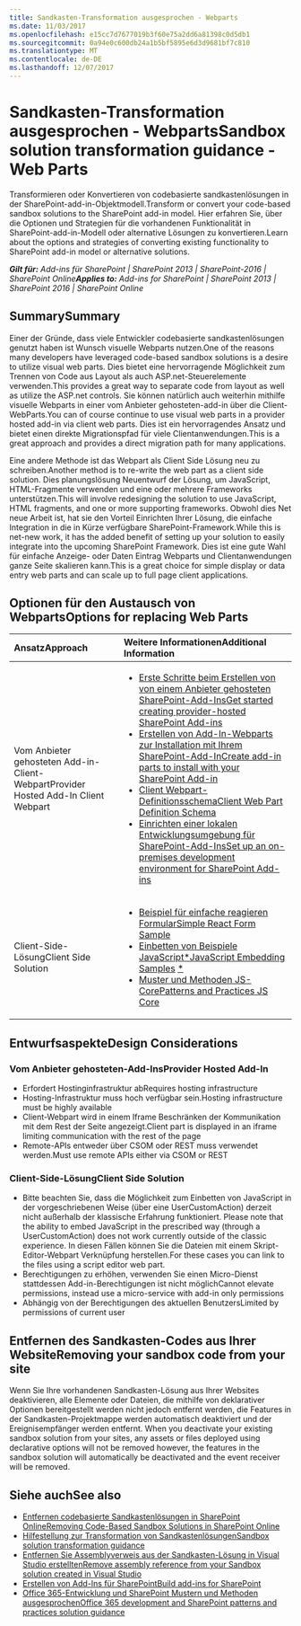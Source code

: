 ```yaml
---
title: Sandkasten-Transformation ausgesprochen - Webparts
ms.date: 11/03/2017
ms.openlocfilehash: e15cc7d7677019b3f60e75a2dd6a81398c0d5db1
ms.sourcegitcommit: 0a94e0c600db24a1b5bf5895e6d3d9681bf7c810
ms.translationtype: MT
ms.contentlocale: de-DE
ms.lasthandoff: 12/07/2017
---
```

# <a name="sandbox-solution-transformation-guidance---web-parts"></a><span data-ttu-id="2c746-102">Sandkasten-Transformation ausgesprochen - Webparts</span><span class="sxs-lookup"><span data-stu-id="2c746-102">Sandbox solution transformation guidance - Web Parts</span></span>
<span data-ttu-id="2c746-103">Transformieren oder Konvertieren von codebasierte sandkastenlösungen in der SharePoint-add-in-Objektmodell.</span><span class="sxs-lookup"><span data-stu-id="2c746-103">Transform or convert your code-based sandbox solutions to the SharePoint add-in model.</span></span> <span data-ttu-id="2c746-104">Hier erfahren Sie, über die Optionen und Strategien für die vorhandenen Funktionalität in SharePoint-add-in-Modell oder alternative Lösungen zu konvertieren.</span><span class="sxs-lookup"><span data-stu-id="2c746-104">Learn about the options and strategies of converting existing functionality to SharePoint add-in model or alternative solutions.</span></span>

<span data-ttu-id="2c746-105">_**Gilt für:** Add-ins für SharePoint | SharePoint 2013 | SharePoint-2016 | SharePoint Online_</span><span class="sxs-lookup"><span data-stu-id="2c746-105">_**Applies to:** Add-ins for SharePoint | SharePoint 2013 | SharePoint 2016 | SharePoint Online_</span></span>


## <a name="summary"></a><span data-ttu-id="2c746-106">Summary</span><span class="sxs-lookup"><span data-stu-id="2c746-106">Summary</span></span>

<span data-ttu-id="2c746-107">Einer der Gründe, dass viele Entwickler codebasierte sandkastenlösungen genutzt haben ist Wunsch visuelle Webparts nutzen.</span><span class="sxs-lookup"><span data-stu-id="2c746-107">One of the reasons many developers have leveraged code-based sandbox solutions is a desire to utilize visual web parts.</span></span> <span data-ttu-id="2c746-108">Dies bietet eine hervorragende Möglichkeit zum Trennen von Code aus Layout als auch ASP.net-Steuerelemente verwenden.</span><span class="sxs-lookup"><span data-stu-id="2c746-108">This provides a great way to separate code from layout as well as utilize the ASP.net controls.</span></span> <span data-ttu-id="2c746-109">Sie können natürlich auch weiterhin mithilfe visuelle Webparts in einer vom Anbieter gehosteten-add-in über die Client-WebParts.</span><span class="sxs-lookup"><span data-stu-id="2c746-109">You can of course continue to use visual web parts in a provider hosted add-in via client web parts.</span></span> <span data-ttu-id="2c746-110">Dies ist ein hervorragendes Ansatz und bietet einen direkte Migrationspfad für viele Clientanwendungen.</span><span class="sxs-lookup"><span data-stu-id="2c746-110">This is a great approach and provides a direct migration path for many applications.</span></span>

<span data-ttu-id="2c746-111">Eine andere Methode ist das Webpart als Client Side Lösung neu zu schreiben.</span><span class="sxs-lookup"><span data-stu-id="2c746-111">Another method is to re-write the web part as a client side solution.</span></span> <span data-ttu-id="2c746-112">Dies planungslösung Neuentwurf der Lösung, um JavaScript, HTML-Fragmente verwenden und eine oder mehrere Frameworks unterstützen.</span><span class="sxs-lookup"><span data-stu-id="2c746-112">This will involve redesigning the solution to use JavaScript, HTML fragments, and one or more supporting frameworks.</span></span> <span data-ttu-id="2c746-113">Obwohl dies Net neue Arbeit ist, hat sie den Vorteil Einrichten Ihrer Lösung, die einfache Integration in die in Kürze verfügbare SharePoint-Framework.</span><span class="sxs-lookup"><span data-stu-id="2c746-113">While this is net-new work, it has the added benefit of setting up your solution to easily integrate into the upcoming SharePoint Framework.</span></span> <span data-ttu-id="2c746-114">Dies ist eine gute Wahl für einfache Anzeige- oder Daten Eintrag Webparts und Clientanwendungen ganze Seite skalieren kann.</span><span class="sxs-lookup"><span data-stu-id="2c746-114">This is a great choice for simple display or data entry web parts and can scale up to full page client applications.</span></span>


## <a name="options-for-replacing-web-parts"></a><span data-ttu-id="2c746-115">Optionen für den Austausch von Webparts</span><span class="sxs-lookup"><span data-stu-id="2c746-115">Options for replacing Web Parts</span></span>
<span data-ttu-id="2c746-116"><a name="sectionSection2"> </a></span><span class="sxs-lookup"><span data-stu-id="2c746-116"></span></span>

|<span data-ttu-id="2c746-117">**Ansatz**</span><span class="sxs-lookup"><span data-stu-id="2c746-117">**Approach**</span></span>|<span data-ttu-id="2c746-118">**Weitere Informationen**</span><span class="sxs-lookup"><span data-stu-id="2c746-118">**Additional Information**</span></span>|
|:-----|:-----|
|<span data-ttu-id="2c746-119">Vom Anbieter gehosteten Add-in-Client-Webpart</span><span class="sxs-lookup"><span data-stu-id="2c746-119">Provider Hosted Add-In Client Webpart</span></span>|<ul><li>[<span data-ttu-id="2c746-120">Erste Schritte beim Erstellen von von einem Anbieter gehosteten SharePoint-Add-Ins</span><span class="sxs-lookup"><span data-stu-id="2c746-120">Get started creating provider-hosted SharePoint Add-ins</span></span>](https://msdn.microsoft.com/en-us/library/office/fp142381.aspx)</li><li>[<span data-ttu-id="2c746-121">Erstellen von Add-In-Webparts zur Installation mit Ihrem SharePoint-Add-In</span><span class="sxs-lookup"><span data-stu-id="2c746-121">Create add-in parts to install with your SharePoint Add-in</span></span>](https://msdn.microsoft.com/en-us/library/a2664289-6c56-4cb1-987a-22367fad55eb)</li><li>[<span data-ttu-id="2c746-122">Client Webpart-Definitionsschema</span><span class="sxs-lookup"><span data-stu-id="2c746-122">Client Web Part Definition Schema</span></span>](https://msdn.microsoft.com/en-us/library/office/dn481208.aspx)</li><li>[<span data-ttu-id="2c746-123">Einrichten einer lokalen Entwicklungsumgebung für SharePoint-Add-Ins</span><span class="sxs-lookup"><span data-stu-id="2c746-123">Set up an on-premises development environment for SharePoint Add-ins</span></span>](https://msdn.microsoft.com/en-us/library/office/fp179923.aspx)</li></ul>|
|<span data-ttu-id="2c746-124">Client-Side-Lösung</span><span class="sxs-lookup"><span data-stu-id="2c746-124">Client Side Solution</span></span>|<ul><li>[<span data-ttu-id="2c746-125">Beispiel für einfache reagieren Formular</span><span class="sxs-lookup"><span data-stu-id="2c746-125">Simple React Form Sample</span></span>](https://github.com/SharePoint/PnP/tree/dev/Samples/SharePoint.React.SupportTicket)</li><li><span data-ttu-id="2c746-126">[Einbetten von Beispiele JavaScript](https://github.com/SharePoint/PnP/tree/master/Samples/Core.JavaScript)[*](#actionsupportnote)</span><span class="sxs-lookup"><span data-stu-id="2c746-126">[JavaScript Embedding Samples](https://github.com/SharePoint/PnP/tree/master/Samples/Core.JavaScript) [*](#actionsupportnote)</span></span></li><li>[<span data-ttu-id="2c746-127">Muster und Methoden JS-Core</span><span class="sxs-lookup"><span data-stu-id="2c746-127">Patterns and Practices JS Core</span></span>](https://github.com/SharePoint/PnP-JS-Core/)</li></ul>|


## <a name="design-considerations"></a><span data-ttu-id="2c746-128">Entwurfsaspekte</span><span class="sxs-lookup"><span data-stu-id="2c746-128">Design Considerations</span></span>

### <a name="provider-hosted-add-in"></a><span data-ttu-id="2c746-129">Vom Anbieter gehosteten-Add-Ins</span><span class="sxs-lookup"><span data-stu-id="2c746-129">Provider Hosted Add-In</span></span>

<ul>
<li><span data-ttu-id="2c746-130">Erfordert Hostinginfrastruktur ab</span><span class="sxs-lookup"><span data-stu-id="2c746-130">Requires hosting infrastructure</span></span></li>
<li><span data-ttu-id="2c746-131">Hosting-Infrastruktur muss hoch verfügbar sein.</span><span class="sxs-lookup"><span data-stu-id="2c746-131">Hosting infrastructure must be highly available</span></span></li>
<li><span data-ttu-id="2c746-132">Client-Webpart wird in einem Iframe Beschränken der Kommunikation mit dem Rest der Seite angezeigt.</span><span class="sxs-lookup"><span data-stu-id="2c746-132">Client part is displayed in an iframe limiting communication with the rest of the page</span></span></li>
<li><span data-ttu-id="2c746-133">Remote-APIs entweder über CSOM oder REST muss verwendet werden.</span><span class="sxs-lookup"><span data-stu-id="2c746-133">Must use remote APIs either via CSOM or REST</span></span></li>
</ul>

### <a name="client-side-solution"></a><span data-ttu-id="2c746-134">Client-Side-Lösung</span><span class="sxs-lookup"><span data-stu-id="2c746-134">Client Side Solution</span></span>

<ul>
<li><span data-ttu-id="2c746-135">
<a name="actionsupportnote"></a>Bitte beachten Sie, dass die Möglichkeit zum Einbetten von JavaScript in der vorgeschriebenen Weise (über eine UserCustomAction) derzeit nicht außerhalb der klassische Erfahrung funktioniert.</span><span class="sxs-lookup"><span data-stu-id="2c746-135">
<a name="actionsupportnote"></a> Please note that the ability to embed JavaScript in the prescribed way (through a UserCustomAction) does not work currently outside of the classic experience.</span></span> <span data-ttu-id="2c746-136">In diesen Fällen können Sie die Dateien mit einem Skript-Editor-Webpart Verknüpfung herstellen.</span><span class="sxs-lookup"><span data-stu-id="2c746-136">For these cases you can link to the files using a script editor web part.</span></span></li>
<li><span data-ttu-id="2c746-137">Berechtigungen zu erhöhen, verwenden Sie einen Micro-Dienst stattdessen Add-in-Berechtigungen ist nicht möglich</span><span class="sxs-lookup"><span data-stu-id="2c746-137">Cannot elevate permissions, instead use a micro-service with add-in only permissions</span></span></li>
<li><span data-ttu-id="2c746-138">Abhängig von der Berechtigungen des aktuellen Benutzers</span><span class="sxs-lookup"><span data-stu-id="2c746-138">Limited by permissions of current user</span></span></li>
</ul>


## <a name="removing-your-sandbox-code-from-your-site"></a><span data-ttu-id="2c746-139">Entfernen des Sandkasten-Codes aus Ihrer Website</span><span class="sxs-lookup"><span data-stu-id="2c746-139">Removing your sandbox code from your site</span></span>
<span data-ttu-id="2c746-140"><a name="sectionSection3"></a> Wenn Sie Ihre vorhandenen Sandkasten-Lösung aus Ihrer Websites deaktivieren, alle Elemente oder Dateien, die mithilfe von deklarativer Optionen bereitgestellt werden nicht jedoch entfernt werden, die Features in der Sandkasten-Projektmappe werden automatisch deaktiviert und der Ereignisempfänger werden entfernt.</span><span class="sxs-lookup"><span data-stu-id="2c746-140"><a name="sectionSection3"> </a> When you deactivate your existing sandbox solution from your sites, any assets or files deployed using declarative options will not be removed however, the features in the sandbox solution will automatically be deactivated and the event receiver will be removed.</span></span>


## <a name="see-also"></a><span data-ttu-id="2c746-141">Siehe auch</span><span class="sxs-lookup"><span data-stu-id="2c746-141">See also</span></span>
<span data-ttu-id="2c746-142"><a name="bk_addresources"> </a></span><span class="sxs-lookup"><span data-stu-id="2c746-142"></span></span>
-  [<span data-ttu-id="2c746-143">Entfernen codebasierte Sandkastenlösungen in SharePoint Online</span><span class="sxs-lookup"><span data-stu-id="2c746-143">Removing Code-Based Sandbox Solutions in SharePoint Online</span></span>](http://dev.office.com/blogs/removing-code-based-sandbox-solutions-in-sharepoint-online)
-  [<span data-ttu-id="2c746-144">Hilfestellung zur Transformation von Sandkastenlösungen</span><span class="sxs-lookup"><span data-stu-id="2c746-144">Sandbox solution transformation guidance</span></span>](https://msdn.microsoft.com/en-us/pnp_articles/sandbox-solution-transformation-guidance)
-  [<span data-ttu-id="2c746-145">Entfernen Sie Assemblyverweis aus der Sandkasten-Lösung in Visual Studio erstellten</span><span class="sxs-lookup"><span data-stu-id="2c746-145">Remove assembly reference from your Sandbox solution created in Visual Studio</span></span>](https://support.microsoft.com/en-us/kb/3183084)
-  [<span data-ttu-id="2c746-146">Erstellen von Add-Ins für SharePoint</span><span class="sxs-lookup"><span data-stu-id="2c746-146">Build add-ins for SharePoint</span></span>](https://msdn.microsoft.com/library/office/fp179930.aspx)
-  [<span data-ttu-id="2c746-147">Office 365-Entwicklung und SharePoint Mustern und Methoden ausgesprochen</span><span class="sxs-lookup"><span data-stu-id="2c746-147">Office 365 development and SharePoint patterns and practices solution guidance</span></span>](https://msdn.microsoft.com/en-us/pnp_articles/office-365-development-patterns-and-practices-solution-guidance)
